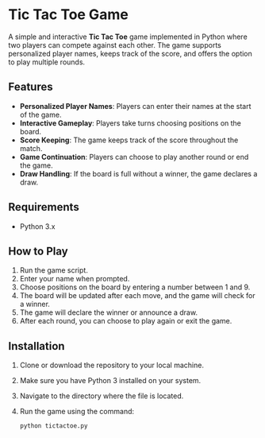 # Tic Tac Toe Game

A simple and interactive **Tic Tac Toe** game implemented in Python where two players can compete against each other. The game supports personalized player names, keeps track of the score, and offers the option to play multiple rounds.

## Features

- **Personalized Player Names**: Players can enter their names at the start of the game.
- **Interactive Gameplay**: Players take turns choosing positions on the board.
- **Score Keeping**: The game keeps track of the score throughout the match.
- **Game Continuation**: Players can choose to play another round or end the game.
- **Draw Handling**: If the board is full without a winner, the game declares a draw.

## Requirements

- Python 3.x

## How to Play

1. Run the game script.
2. Enter your name when prompted.
3. Choose positions on the board by entering a number between 1 and 9.
4. The board will be updated after each move, and the game will check for a winner.
5. The game will declare the winner or announce a draw.
6. After each round, you can choose to play again or exit the game.

## Installation

1. Clone or download the repository to your local machine.
2. Make sure you have Python 3 installed on your system.
3. Navigate to the directory where the file is located.
4. Run the game using the command:

   ```bash
   python tictactoe.py
